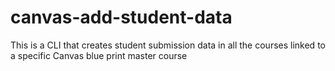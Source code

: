 # canvas-add-student-data
This is a CLI that creates student submission data in all the courses linked to a specific Canvas blue print master course
